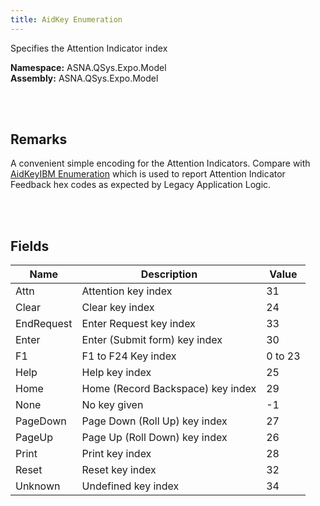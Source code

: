 ```yaml
---
title: AidKey Enumeration
---
```


Specifies the Attention Indicator index

**Namespace:** ASNA.QSys.Expo.Model <br/>
**Assembly:** ASNA.QSys.Expo.Model

<br>
<br>

## Remarks

A convenient simple encoding for the Attention Indicators. Compare with [AidKeyIBM Enumeration](/reference/asna-qsys-expo/expo-model/aid-key-ibm.html) which is used to report Attention Indicator Feedback hex codes as expected by Legacy Application Logic.

<br>
<br>

## Fields

| Name | Description | Value
| --- | --- | ---
| Attn | Attention key index | 31
| Clear | Clear key index | 24
| EndRequest | Enter Request key index | 33
| Enter | Enter (Submit form) key index | 30
| F1 | F1 to F24 Key index |  0 to 23
| Help | Help key index | 25
| Home | Home (Record Backspace) key index | 29
| None | No key given |  -1
| PageDown | Page Down (Roll Up) key index | 27
| PageUp | Page Up (Roll Down) key index | 26
| Print | Print key index | 28
| Reset | Reset key index | 32
| Unknown | Undefined key index |34

<br>
<br>

